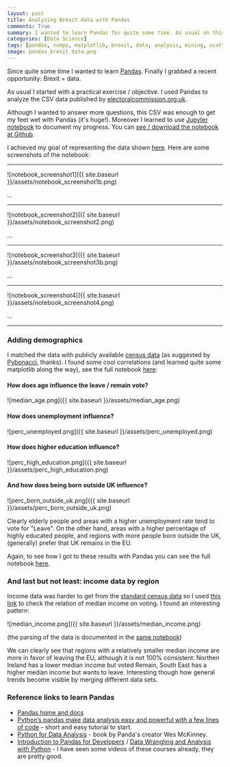 ```yaml
---
layout: post
title: Analyzing Brexit data with Pandas
comments: True
summary: I wanted to learn Pandas for quite some time. As usual on this blog I start with a practical exercise / goal, UK's EU referendum, and use (and learn) Pandas to analyze the results. I included the UK census data in my analysis which led to some interesting findings.
categories: [Data Science]
tags: [pandas, numpy, matplotlib, brexit, data, analysis, mining, scatterplot]
image: pandas_brexit_data.png
---
```


Since quite some time I wanted to learn [Pandas](http://pandas.pydata.org). Finally I grabbed a recent opportunity: Brexit = data.

As usual I started with a practical exercise / objective. I used Pandas to analyze the CSV data published by [electoralcommission.org.uk](http://www.electoralcommission.org.uk/find-information-by-subject/elections-and-referendums/upcoming-elections-and-referendums/eu-referendum/electorate-and-count-information).

Although I wanted to answer more questions, this CSV was enough to get my feet wet with Pandas (it's huge!). Moreover I learned to use [Jupyter notebook](http://jupyter.readthedocs.io/en/latest/) to document my progress. You can [see / download the notebook at Github](https://github.com/bbelderbos/brexit-pandas/blob/master/Analyze_Brexit_Pandas_EN.ipynb).

I achieved my goal of representing the data shown [here](https://ig.ft.com/sites/elections/2016/uk/eu-referendum/index.html). Here are some screenshots of the notebook:

---

![notebook_screenshot1]({{ site.baseurl }}/assets/notebook_screenshot1b.png)

...

---

![notebook_screenshot2]({{ site.baseurl }}/assets/notebook_screenshot2.png)

...

---

![notebook_screenshot3]({{ site.baseurl }}/assets/notebook_screenshot3b.png)

...

---

![notebook_screenshot4]({{ site.baseurl }}/assets/notebook_screenshot4.png)

...

---

### Adding demographics

I matched the data with publicly available [census data](http://www.ons.gov.uk/census/2011census/2011censusdata) (as suggested by [Pybonacci](https://twitter.com/Pybonacci), thanks). I found some cool correlations (and learned quite some matplotlib along the way), see the full notebook [here](https://github.com/bbelderbos/brexit-pandas/blob/master/brexit_demographics.ipynb):

#### How does age influence the leave / remain vote?

![median_age.png]({{ site.baseurl }}/assets/median_age.png)

#### How does unemployment influence?

![perc_unemployed.png]({{ site.baseurl }}/assets/perc_unemployed.png)

#### How does higher education influence?

![perc_high_education.png]({{ site.baseurl }}/assets/perc_high_education.png)

#### And how does being born outside UK influence?

![perc_born_outside_uk.png]({{ site.baseurl }}/assets/perc_born_outside_uk.png)

Clearly elderly people and areas with a higher unemployment rate tend to vote for "Leave". On the other hand, areas with a higher percentage of highly educated people, and regions with more people born outside the UK, (generally) prefer that UK remains in the EU. 

Again, to see how I got to these results with Pandas you can see the full notebook [here](https://github.com/bbelderbos/brexit-pandas/blob/master/brexit_demographics.ipynb).

### And last but not least: income data by region

Income data was harder to get from the [standard census data](http://webarchive.nationalarchives.gov.uk/20160105160709/http://www.ons.gov.uk/ons/publications/re-reference-tables.html?edition=tcm%3A77-286262) so I used [this link](https://www.gov.uk/government/statistics/income-and-tax-by-county-and-region-2010-to-2011) to check the relation of median income on voting. I found an interesting pattern:

![median_income.png]({{ site.baseurl }}/assets/median_income.png)

(the parsing of the data is documented in the [same notebook](https://github.com/bbelderbos/brexit-pandas/blob/master/brexit_demographics.ipynb))

We can clearly see that regions with a relatively smaller median income are more in favor of leaving the EU, although it is not 100% consistent: Northen Ireland has a lower median income but voted Remain, South East has a higher median income but wants to leave. Interesting though how general trends become visible by merging different data sets.

<h3>Reference links to learn Pandas</h3>

* [Pandas home and docs](http://pandas.pydata.org)
* [Python’s pandas make data analysis easy and powerful with a few lines of code](https://www.oreilly.com/learning/pythons-pandas-make-data-analysis-easy-and-powerful-with-a-few-lines-of-code?imm_mid=0e520d&cmp=em-prog-na-na-newsltr_20160625) - short and easy tutorial to start.
* [Python for Data Analysis](https://www.safaribooksonline.com/library/view/python-for-data/9781449323592/) - book by Panda's creator Wes McKinney.
* [Introduction to Pandas for Developers](https://www.safaribooksonline.com/library/view/introduction-to-pandas/9781771375764/) / [Data Wrangling and Analysis with Python](https://www.safaribooksonline.com/library/view/data-wrangling-and/9781491960820/) - I have seen some videos of these courses already, they are pretty good.
